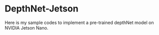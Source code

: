 # DepthNet-Jetson
Here is my sample codes to implement a pre-trained depthNet model on NVIDIA Jetson Nano.
